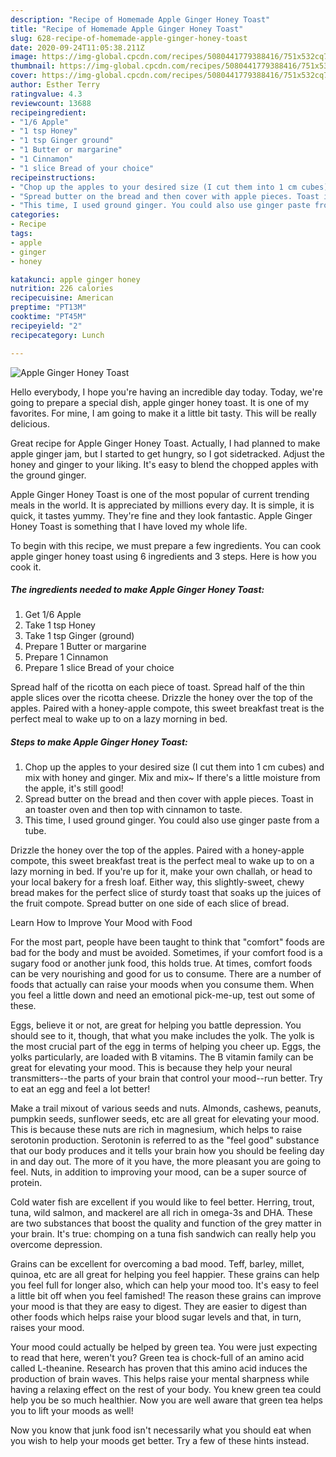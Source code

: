 ```yaml
---
description: "Recipe of Homemade Apple Ginger Honey Toast"
title: "Recipe of Homemade Apple Ginger Honey Toast"
slug: 628-recipe-of-homemade-apple-ginger-honey-toast
date: 2020-09-24T11:05:38.211Z
image: https://img-global.cpcdn.com/recipes/5080441779388416/751x532cq70/apple-ginger-honey-toast-recipe-main-photo.jpg
thumbnail: https://img-global.cpcdn.com/recipes/5080441779388416/751x532cq70/apple-ginger-honey-toast-recipe-main-photo.jpg
cover: https://img-global.cpcdn.com/recipes/5080441779388416/751x532cq70/apple-ginger-honey-toast-recipe-main-photo.jpg
author: Esther Terry
ratingvalue: 4.3
reviewcount: 13688
recipeingredient:
- "1/6 Apple"
- "1 tsp Honey"
- "1 tsp Ginger ground"
- "1 Butter or margarine"
- "1 Cinnamon"
- "1 slice Bread of your choice"
recipeinstructions:
- "Chop up the apples to your desired size (I cut them into 1 cm cubes) and mix with honey and ginger. Mix and mix~ If there&#39;s a little moisture from the apple, it&#39;s still good!"
- "Spread butter on the bread and then cover with apple pieces. Toast in an toaster oven and then top with cinnamon to taste."
- "This time, I used ground ginger. You could also use ginger paste from a tube."
categories:
- Recipe
tags:
- apple
- ginger
- honey

katakunci: apple ginger honey 
nutrition: 226 calories
recipecuisine: American
preptime: "PT13M"
cooktime: "PT45M"
recipeyield: "2"
recipecategory: Lunch

---
```



![Apple Ginger Honey Toast](https://img-global.cpcdn.com/recipes/5080441779388416/751x532cq70/apple-ginger-honey-toast-recipe-main-photo.jpg)

Hello everybody, I hope you're having an incredible day today. Today, we're going to prepare a special dish, apple ginger honey toast. It is one of my favorites. For mine, I am going to make it a little bit tasty. This will be really delicious.

Great recipe for Apple Ginger Honey Toast. Actually, I had planned to make apple ginger jam, but I started to get hungry, so I got sidetracked. Adjust the honey and ginger to your liking. It&#39;s easy to blend the chopped apples with the ground ginger.

Apple Ginger Honey Toast is one of the most popular of current trending meals in the world. It is appreciated by millions every day. It is simple, it is quick, it tastes yummy. They're fine and they look fantastic. Apple Ginger Honey Toast is something that I have loved my whole life.


To begin with this recipe, we must prepare a few ingredients. You can cook apple ginger honey toast using 6 ingredients and 3 steps. Here is how you cook it.

<!--inarticleads1-->

##### The ingredients needed to make Apple Ginger Honey Toast:

1. Get 1/6 Apple
1. Take 1 tsp Honey
1. Take 1 tsp Ginger (ground)
1. Prepare 1 Butter or margarine
1. Prepare 1 Cinnamon
1. Prepare 1 slice Bread of your choice


Spread half of the ricotta on each piece of toast. Spread half of the thin apple slices over the ricotta cheese. Drizzle the honey over the top of the apples. Paired with a honey-apple compote, this sweet breakfast treat is the perfect meal to wake up to on a lazy morning in bed. 

<!--inarticleads2-->

##### Steps to make Apple Ginger Honey Toast:

1. Chop up the apples to your desired size (I cut them into 1 cm cubes) and mix with honey and ginger. Mix and mix~ If there&#39;s a little moisture from the apple, it&#39;s still good!
1. Spread butter on the bread and then cover with apple pieces. Toast in an toaster oven and then top with cinnamon to taste.
1. This time, I used ground ginger. You could also use ginger paste from a tube.


Drizzle the honey over the top of the apples. Paired with a honey-apple compote, this sweet breakfast treat is the perfect meal to wake up to on a lazy morning in bed. If you&#39;re up for it, make your own challah, or head to your local bakery for a fresh loaf. Either way, this slightly-sweet, chewy bread makes for the perfect slice of sturdy toast that soaks up the juices of the fruit compote. Spread butter on one side of each slice of bread. 

Learn How to Improve Your Mood with Food


For the most part, people have been taught to think that "comfort" foods are bad for the body and must be avoided. Sometimes, if your comfort food is a sugary food or another junk food, this holds true. At times, comfort foods can be very nourishing and good for us to consume. There are a number of foods that actually can raise your moods when you consume them. When you feel a little down and need an emotional pick-me-up, test out some of these.

Eggs, believe it or not, are great for helping you battle depression. You should see to it, though, that what you make includes the yolk. The yolk is the most crucial part of the egg in terms of helping you cheer up. Eggs, the yolks particularly, are loaded with B vitamins. The B vitamin family can be great for elevating your mood. This is because they help your neural transmitters--the parts of your brain that control your mood--run better. Try to eat an egg and feel a lot better!

Make a trail mixout of various seeds and nuts. Almonds, cashews, peanuts, pumpkin seeds, sunflower seeds, etc are all great for elevating your mood. This is because these nuts are rich in magnesium, which helps to raise serotonin production. Serotonin is referred to as the "feel good" substance that our body produces and it tells your brain how you should be feeling day in and day out. The more of it you have, the more pleasant you are going to feel. Nuts, in addition to improving your mood, can be a super source of protein.

Cold water fish are excellent if you would like to feel better. Herring, trout, tuna, wild salmon, and mackerel are all rich in omega-3s and DHA. These are two substances that boost the quality and function of the grey matter in your brain. It's true: chomping on a tuna fish sandwich can really help you overcome depression. 

Grains can be excellent for overcoming a bad mood. Teff, barley, millet, quinoa, etc are all great for helping you feel happier. These grains can help you feel full for longer also, which can help your mood too. It's easy to feel a little bit off when you feel famished! The reason these grains can improve your mood is that they are easy to digest. They are easier to digest than other foods which helps raise your blood sugar levels and that, in turn, raises your mood.

Your mood could actually be helped by green tea. You were just expecting to read that here, weren't you? Green tea is chock-full of an amino acid called L-theanine. Research has proven that this amino acid induces the production of brain waves. This helps raise your mental sharpness while having a relaxing effect on the rest of your body. You knew green tea could help you be so much healthier. Now you are well aware that green tea helps you to lift your moods as well!

Now you know that junk food isn't necessarily what you should eat when you wish to help your moods get better. Try  a few  of  these  hints  instead.

